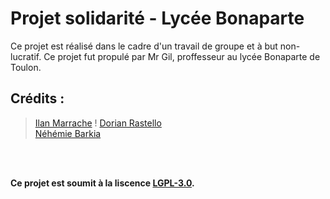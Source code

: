 # Projet solidarité - Lycée Bonaparte

Ce projet est réalisé dans le cadre d'un travail de groupe et à but non-lucratif. Ce projet fut propulé par Mr Gil, proffesseur au lycée Bonaparte de Toulon.


## Crédits : 

> [Ilan Marrache](https://github.com/IlanMarrache) ! 
> [Dorian Rastello](https://github.com/Neyrim83)  
> [Néhémie Barkia](https://github.com/Nem-developing)  


[](https://avatars1.githubusercontent.com/u/65493510?s=460&u=45a03efd5e41d47cbb622ac5dc336bd9328c0e29&v=4)  
[](https://avatars0.githubusercontent.com/u/49765091?s=460&u=caae8b908fb93c7f0a36ef1ca914d105c23c6835&v=4)  
[](https://avatars0.githubusercontent.com/u/54665744?s=460&u=de929b6aa39e6277733107ec5e4563f44a47fb70&v=4)  


__Ce projet est soumit à la liscence [LGPL-3.0](https://github.com/Nem-developing/projet-solidarite/blob/master/LICENSE).__
